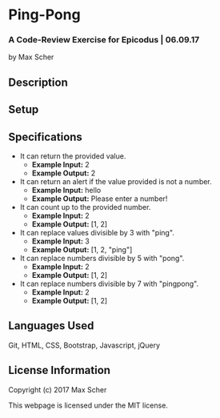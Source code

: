 # Ping-Pong #
### A Code-Review Exercise for Epicodus | 06.09.17 ###

by Max Scher

## Description ##


## Setup ##


## Specifications ##
* It can return the provided value.
  * **Example Input:** 2
  * **Example Output:** 2
* It can return an alert if the value provided is not a number.
  * **Example Input:** hello
  * **Example Output:** Please enter a number!
* It can count up to the provided number.
  * **Example Input:** 2
  * **Example Output:** [1, 2]
* It can replace values divisible by 3 with "ping".
  * **Example Input:** 3
  * **Example Output:** [1, 2, "ping"]
* It can replace numbers divisible by 5 with "pong".
  * **Example Input:** 2
  * **Example Output:** [1, 2]
* It can replace numbers divisible by 7 with "pingpong".
  * **Example Input:** 2
  * **Example Output:** [1, 2]


## Languages Used ##
Git,
HTML,
CSS,
Bootstrap,
Javascript,
jQuery

## License Information ##
Copyright (c) 2017 Max Scher

This webpage is licensed under the MIT license.
